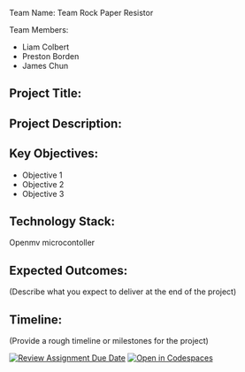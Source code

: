
Team Name: 
Team Rock Paper Resistor

Team Members:
- Liam Colbert
- Preston Borden
- James Chun

## Project Title:

## Project Description:


## Key Objectives:
- Objective 1
- Objective 2
- Objective 3

## Technology Stack:
Openmv microcontoller

## Expected Outcomes:
(Describe what you expect to deliver at the end of the project)

## Timeline:
(Provide a rough timeline or milestones for the project)

[![Review Assignment Due Date](https://classroom.github.com/assets/deadline-readme-button-22041afd0340ce965d47ae6ef1cefeee28c7c493a6346c4f15d667ab976d596c.svg)](https://classroom.github.com/a/Buol6fpg)
[![Open in Codespaces](https://classroom.github.com/assets/launch-codespace-2972f46106e565e64193e422d61a12cf1da4916b45550586e14ef0a7c637dd04.svg)](https://classroom.github.com/open-in-codespaces?assignment_repo_id=16852376)

